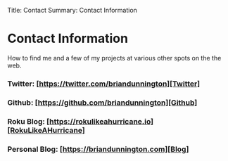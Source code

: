 Title: Contact
Summary: Contact Information

<div class="hero-unit">
<h1>Contact Information</h1>
<p>How to find me and a few of my projects at various other spots on the the web.</p>
</div>

### Twitter: [https://twitter.com/briandunnington][Twitter]

### Github: [https://github.com/briandunnington][Github]

### Roku Blog: [https://rokulikeahurricane.io][RokuLikeAHurricane]

### Personal Blog: [https://briandunnington.com][Blog]


[Twitter]: https://twitter.com/briandunnington
[Github]: https://github.com/briandunnington
[Blog]: https://briandunnington.com
[RokuLikeAHurricane]: https://rokulikeahurricane.io
